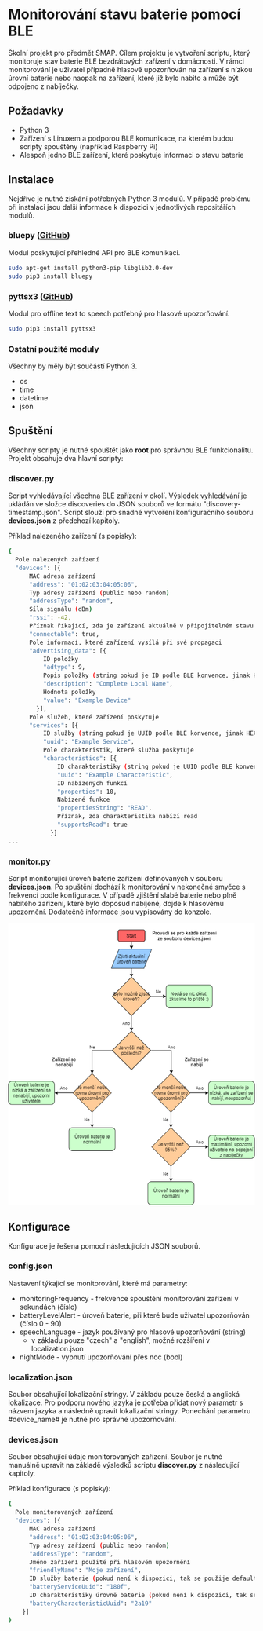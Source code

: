 # Monitorování stavu baterie pomocí BLE
Školní projekt pro předmět SMAP. Cílem projektu je vytvoření scriptu, který monitoruje stav baterie BLE bezdrátových zařízení v domácnosti. V rámci monitorování je uživatel případně hlasově upozorňován na zařízení s nízkou úrovní baterie nebo naopak na zařízení, které již bylo nabito a může být odpojeno z nabíječky.

## Požadavky
* Python 3
* Zařízení s Linuxem a podporou BLE komunikace, na kterém budou scripty spouštěny (například Raspberry Pi)
* Alespoň jedno BLE zařízení, které poskytuje informaci o stavu baterie

## Instalace
Nejdříve je nutné získání potřebných Python 3 modulů. V případě problému při instalaci jsou další informace k dispozici v jednotlivých repositářích modulů.

### bluepy ([GitHub](https://github.com/IanHarvey/bluepy))
Modul poskytující přehledné API pro BLE komunikaci.
```sh
sudo apt-get install python3-pip libglib2.0-dev
sudo pip3 install bluepy
```

### pyttsx3 ([GitHub](https://github.com/nateshmbhat/pyttsx3))
Modul pro offline text to speech potřebný pro hlasové upozorňování.
```sh
sudo pip3 install pyttsx3
```

### Ostatní použité moduly
Všechny by měly být součástí Python 3.
* os
* time
* datetime
* json

## Spuštění
Všechny scripty je nutné spouštět jako **root** pro správnou BLE funkcionalitu. Projekt obsahuje dva hlavní scripty:

### discover.py
Script vyhledávající všechna BLE zařízení v okolí. Výsledek vyhledávání je ukládán ve složce discoveries do JSON souborů ve formátu "discovery-timestamp.json". Script slouží pro snadné vytvoření konfiguračního souboru **devices.json** z předchozí kapitoly.

Příklad nalezeného zařízení (s popisky):
```sh
{
  Pole nalezených zařízení
  "devices": [{
      MAC adresa zařízení
      "address": "01:02:03:04:05:06",
      Typ adresy zařízení (public nebo random)
      "addressType": "random",
      Síla signálu (dBm)
      "rssi": -42,
      Příznak říkající, zda je zařízení aktuálně v připojitelném stavu
      "connectable": true,
      Pole informací, které zařízení vysílá při své propagaci
      "advertising_data": [{
          ID položky
          "adtype": 9,
          Popis položky (string pokud je ID podle BLE konvence, jinak HEX)
          "description": "Complete Local Name",
          Hodnota položky
          "value": "Example Device"
        }],
      Pole služeb, které zařízení poskytuje
      "services": [{
          ID služby (string pokud je UUID podle BLE konvence, jinak HEX)
          "uuid": "Example Service",
          Pole charakteristik, které služba poskytuje
          "characteristics": [{
              ID charakteristiky (string pokud je UUID podle BLE konvence, jinak HEX)
              "uuid": "Example Characteristic",
              ID nabízených funkcí
              "properties": 10,
              Nabízené funkce
              "propertiesString": "READ",
              Příznak, zda charakteristika nabízí read
              "supportsRead": true
            }]
...
```

### monitor.py
Script monitorující úroveň baterie zařízení definovaných v souboru **devices.json**. Po spuštění dochází k monitorování v nekonečné smyčce s frekvencí podle konfigurace. V případě zjištění slabé baterie nebo plně nabitého zařízení, které bylo doposud nabíjené, dojde k hlasovému upozornění. Dodatečné informace jsou vypisovány do konzole.

![Flowchart monitoringu](res/flowchart.png?raw=true "Flowchart monitoringu")

## Konfigurace
Konfigurace je řešena pomocí následujících JSON souborů.

### config.json
Nastavení týkající se monitorování, které má parametry:

* monitoringFrequency - frekvence spouštění monitorování zařízení v sekundách (číslo)
* batteryLevelAlert - úroveň baterie, při které bude uživatel upozorňován (číslo 0 - 90)
* speechLanguage - jazyk používaný pro hlasové upozorňování (string)
    * v základu pouze "czech" a "english", možné rozšíření v localization.json
* nightMode - vypnutí upozorňování přes noc (bool)

### localization.json
Soubor obsahující lokalizační stringy. V základu pouze česká a anglická lokalizace. Pro podporu nového jazyka je potřeba přidat nový parametr s názvem jazyka a následně upravit lokalizační stringy. Ponechání parametru #device_name# je nutné pro správné upozorňování.

### devices.json
Soubor obsahující údaje monitorovaných zařízení. Soubor je nutné manuálně upravit na základě výsledků scriptu **discover.py** z následující kapitoly.

Příklad konfigurace (s popisky):
```sh
{
  Pole monitorovaných zařízení
  "devices": [{
      MAC adresa zařízení
      "address": "01:02:03:04:05:06",
      Typ adresy zařízení (public nebo random)
      "addressType": "random",
      Jméno zařízení použité při hlasovém upozornění
      "friendlyName": "Moje zařízení",
      ID služby baterie (pokud není k dispozici, tak se použije defaultní)
      "batteryServiceUuid": "180f",
      ID charakteristiky úrovně baterie (pokud není k dispozici, tak se použije defaultní)
      "batteryCharacteristicUuid": "2a19"
    }]
}
```